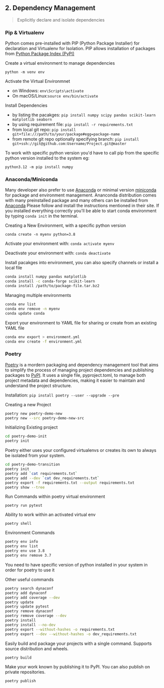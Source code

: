 ## 2. Dependency Management

>Explicitly declare and isolate dependencies

### Pip & Virtualenv

Python comes pre-installed with PIP (Python Package Installer) for declaration and Virtualenv for Isolation. PIP allows installation of packages from [Python Package Index (PyPI)](https://pypi.org/)

Create a virtual environment to manage dependencies

`python -m venv env`

Activate the Virtual Environmnet

- on Windows: `env\Scripts\activate`
- On macOS/Linux:`source env/bin/activate`

Install Dependencies

- by listing the pacakges: `pip install numpy scipy pandas scikit-learn matplotlib seaborn`
- by using requirement file: `pip install -r requirements.txt`
- from local git repo: `pip install git+file:///path/to/your/package#egg=package-name`
- from remote git repo optionally specifying branch: `pip install git+ssh://git@github.com:Username/Project.git@master`

To work with specific python version you'd have to call pip from the specific python version installed to the system eg:

`python3.12 -m pip install numpy`

### Anaconda/Miniconda

Many developer also prefer to use [Anaconda](https://www.anaconda.com/download/) or minimal version [miniconda](https://docs.anaconda.com/miniconda/) for package and environment management. Ananconda distribution comes with many preinstalled package and many others can be installed from [Anaconda](https://anaconda.org/)
Please follow and install the instructions mentioned in their site. If you installed everything correctly you'll be able to start conda environment by typing `conda init` in the terminal.

Creating a New Environment, with a specific python version

`conda create -n myenv python=3.8`

Activate your environment with: `conda activate myenv`

Deactivate your environment with: `conda deactivate`

Install pacakges into environment, you can also specify channels or install a local file

```bash
conda install numpy pandas matplotlib
conda install -c conda-forge scikit-learn
conda install /path/to/package-file.tar.bz2
```

Managing multiple environments

```bash
conda env list
conda env remove -n myenv
conda update conda
```

Export your environment to YAML file for sharing or create from an existing YAML file

```bash
conda env export > environment.yml
conda env create -f environment.yml
```

### Poetry

[Poetry](https://python-poetry.org/) is a mordern packaging and dependency management tool that aims to simplify the process of managing project dependencies and publishing packages to [PyPI](https://pypi.org/). It uses a single file, pyproject.toml, to manage both project metadata and dependencies, making it easier to maintain and understand the project structure.

Installation: `pip install poetry --user --upgrade --pre`

Creating a new Project

```bash
poetry new poetry-demo-new
poetry new --src poetry-demo-new-src
```

Initializing Existing project

```bash
cd poetry-demo-init
poetry init
```

Poetry either uses your configured virtualenvs or creates its own to always be isolated from your system.

```bash
cd poetry-demo-transition
poetry init
poetry add `cat requirements.txt`
poetry add --dev `cat dev_requirements.txt`
poetry export -f requirements.txt --output requirements.txt
poetry show --tree
```

Run Commands within poetry virtual environment

`poetry run pytest`

Ability to work within an activated virtual env

`poetry shell`

Environment Commands

```bash
poetry env info
poetry env list
poetry env use 3.8
poetry env remove 3.7
```

You need to have specific version of python installed in your system in order for poetry to use it

Other useful commands

```bash
poetry search dynaconf
poetry add dynaconf
poetry add coverage --dev
poetry update
poetry update pytest
poetry remove dynaconf
poetry remove coverage --dev
poetry install
poetry install --no-dev
poetry export --without-hashes -o requirements.txt
poetry export --dev --without-hashes -o dev_requirements.txt
```

Easily build and package your projects with a single command. Supports source distribution and wheels.

`poetry build`

Make your work known by publishing it to PyPI. You can also publish on private repositories.

`poetry publish`

</details>
